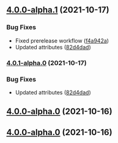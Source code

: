 ## [4.0.0-alpha.1](https://github.com/godot-escoria/escoria-ui-simplemouse/compare/v0.0.0...v4.0.0-alpha.1) (2021-10-17)


### Bug Fixes

* Fixed prerelease workflow ([f4a942a](https://github.com/godot-escoria/escoria-ui-simplemouse/commit/f4a942ad5ffd8b11692ac439aba5d61aea197dc5))
* Updated attributes ([82d4dad](https://github.com/godot-escoria/escoria-ui-simplemouse/commit/82d4dad82b3f66ec0ea3961e17015731bad278b5))



### [4.0.1-alpha.0](https://github.com/godot-escoria/escoria-ui-simplemouse/compare/v0.0.0...v4.0.1-alpha.0) (2021-10-17)


### Bug Fixes

* Updated attributes ([82d4dad](https://github.com/godot-escoria/escoria-ui-simplemouse/commit/82d4dad82b3f66ec0ea3961e17015731bad278b5))



## [4.0.0-alpha.0](https://github.com/godot-escoria/escoria-ui-simplemouse/compare/v0.0.0...v4.0.0-alpha.0) (2021-10-16)



## [4.0.0-alpha.0](https://github.com/godot-escoria/escoria-ui-simplemouse/compare/v0.0.0...v4.0.0-alpha.0) (2021-10-16)
